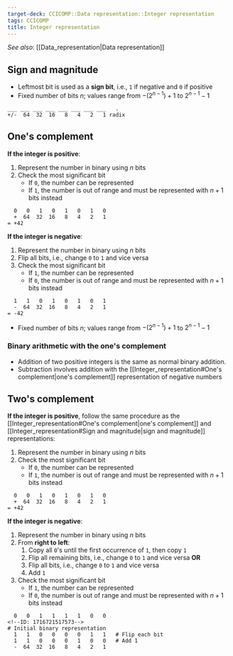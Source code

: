 ```yaml
---
target-deck: CCICOMP::Data representation::Integer representation
tags: CCICOMP
title: Integer representation
---
```


*See also*: [[Data_representation|Data representation]]

## Sign and magnitude

- Leftmost bit is used as a **sign bit**, i.e., `1` if negative and `0` if positive
- Fixed number of bits $n$; values range from $-(2^{n-1}) + 1$ to $2^{n-1} - 1$

```
___ ___ ___ ___ ___ ___ ___ ___   .
+/-  64  32  16   8   4   2   1 radix
```

<!--ID: 1696773990133-->

## One's complement

**If the integer is positive**:
1. Represent the number in binary using $n$ bits
2. Check the most significant bit
	- If `0`, the number can be represented
	- If `1`, the number is out of range and must be represented with $n+1$ bits instead

```
  0   0   1   0   1   0   1   0
  +  64  32  16   8   4   2   1
= +42
```

**If the integer is negative**:
1. Represent the number in binary using $n$ bits
2. Flip all bits, i.e., change `0` to `1` and vice versa
3. Check the most significant bit
	- If `1`, the number can be represented
	- If `0`, the number is out of range and must be represented with $n+1$ bits instead

```
  1   1   0   1   0   1   0   1
  -  64  32  16   8   4   2   1
= -42
```

- Fixed number of bits $n$; values range from $-(2^{n-1}) + 1$ to $2^{n-1} - 1$
<!--ID: 1696773990140-->

### Binary arithmetic with the one's complement

- Addition of two positive integers is the same as normal binary addition.
- Subtraction involves addition with the [[Integer_representation#One's complement|one's complement]] representation of negative numbers
<!--ID: 1696773990145-->

## Two's complement

**If the integer is positive**, follow the same procedure as the [[Integer_representation#One's complement|one's complement]] and [[Integer_representation#Sign and magnitude|sign and magnitude]] representations:
1. Represent the number in binary using $n$ bits
2. Check the most significant bit
	- If `0`, the number can be represented
	- If `1`, the number is out of range and must be represented with $n+1$ bits instead

```
  0   0   1   0   1   0   1   0
  +  64  32  16   8   4   2   1
= +42
```

**If the integer is negative**:
1. Represent the number in binary using $n$ bits
2. From **right to left**:
	1. Copy all `0`'s until the first occurrence of `1`, then copy `1`
	2. Flip all remaining bits, i.e., change `0` to `1` and vice versa
	**OR**
	1. Flip all bits, i.e., change `0` to `1` and vice versa
	2. Add `1`
1. Check the most significant bit
	- If `1`, the number can be represented
	- If `0`, the number is out of range and must be represented with $n+1$ bits instead

```
  0   0   1   1   1   1   0   0   
<!--ID: 1716721517573-->
# Initial binary representation
  1   1   0   0   0   0   1   1   # Flip each bit
  1   1   0   0   0   1   0   0   # Add 1
  -  64  32  16   8   4   2   1   
```

<!--ID: 1696773990151-->
